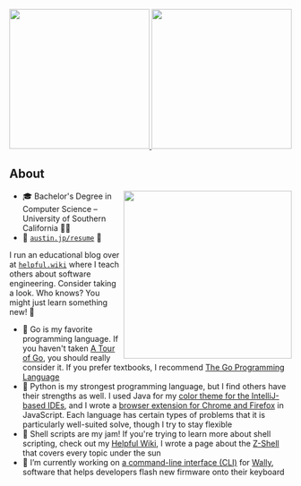 <!-- **austintraver/austintraver** is a ✨ _special_ ✨ repository because its `README.md` (this file) appears on your GitHub profile. -->

<p width="100%">
    <a href="#">
        <img alt="" height="250" src="https://github-readme-stats.vercel.app/api?username=austintraver&theme=vue&show_icons=true&count_private=true">
    </a>
    <a href="#">
        <img alt="" height="250" src="https://github-readme-stats.vercel.app/api/top-langs/?username=austintraver&theme=vue&langs_count=8&exclude_repo=usclassifieds,newsfeed&hide=shell,powershell,vim%20script,ruby,kotlin,roff,scss,perl,css,html&layout=compact">
    </a>
</p>

## About

<img 
    src="https://user-images.githubusercontent.com/25112463/153734629-270b5e75-bb51-468c-b53e-4dd5f5fa92e3.gif"
    height=300
    width=300
    align="right"
    >
    
- 🎓 Bachelor's Degree in Computer Science – University of Southern California ✌🏻
- 💼 [`austin.jp/resume`][resume] 🔗

I run an educational blog over at [`helpful.wiki`][wiki] where I teach others about software engineering. Consider taking a look. Who knows? You might just learn something new! 📖

- 🌱 Go is my favorite programming language. If you haven't taken [A Tour of Go], you should really consider it. If you prefer textbooks, I recommend [The Go Programming Language]
- 🐍 Python is my strongest programming language, but I find others have their strengths as well. I used Java for my [color theme for the IntelliJ-based IDEs][Professor Theme], and I wrote a [browser extension for Chrome and Firefox][Web Extension] in JavaScript. Each language has certain types of problems that it is particularly well-suited solve, though I try to stay flexible
- 🐚 Shell scripts are my jam! If you're trying to learn more about shell scripting, check out my [Helpful Wiki][wiki], I wrote a page about the [Z-Shell](https://helpful.wiki/zsh) that covers every topic under the sun
- 🔭 I’m currently working on [a command-line interface (CLI)](https://github.com/austintraver/wally) for [Wally][], software that helps developers flash new firmware onto their keyboard

[wiki]: https://helpful.wiki
[resume]: https://austin.jp/resume
[A Tour of Go]: https://tour.golang.org/welcome/1
[The Go Programming Language]: https://www.google.com/books/edition/The_Go_Programming_Language/SJHvCgAAQBAJ
[Wally]: https://github.com/zsa/wally
[Web Extension]: https://github.com/austintraver/merge
[Professor Theme]: https://plugins.jetbrains.com/plugin/16230-professor-theme

